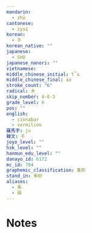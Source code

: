 ```yaml
---
mandarin:
  - zhū
cantonese:
  - zyu1
korean:
  - 주
korean_native: ""
japanese:
  - SHU
japanese_nanori: ""
vietnamese:
middle_chinese_initial: t͡ɕ
middle_chinese_final: ɨo
stroke_count: "6"
radical: 木
skip_number: 4-6-3
grade_level: 6
pos: ""
english:
  - cinnabar
  - vermilion
羅馬字: ju
韓文: 주
joyo_level: ""
hsk_level: ""
hanmun_edu_level: ""
danayo_id: 6172
mc_id: 784
graphemic_classification: 象形
stand_in: 朱砂
aliases:
  - 朱
  - 硃
---
```


# Notes
